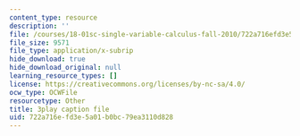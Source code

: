 ```yaml
---
content_type: resource
description: ''
file: /courses/18-01sc-single-variable-calculus-fall-2010/722a716efd3e5a01b0bc79ea3110d828_Eaei-Y5AO_E.vtt
file_size: 9571
file_type: application/x-subrip
hide_download: true
hide_download_original: null
learning_resource_types: []
license: https://creativecommons.org/licenses/by-nc-sa/4.0/
ocw_type: OCWFile
resourcetype: Other
title: 3play caption file
uid: 722a716e-fd3e-5a01-b0bc-79ea3110d828
---
```

